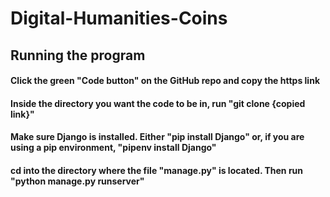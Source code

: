 # Digital-Humanities-Coins

## Running the program
#### Click the green "Code button" on the GitHub repo and copy the https link
#### Inside the directory you want the code to be in, run "git clone {copied link}"
#### Make sure Django is installed. Either "pip install Django" or, if you are using a pip environment, "pipenv install Django"
#### cd into the directory where the file "manage.py" is located. Then run "python manage.py runserver"
